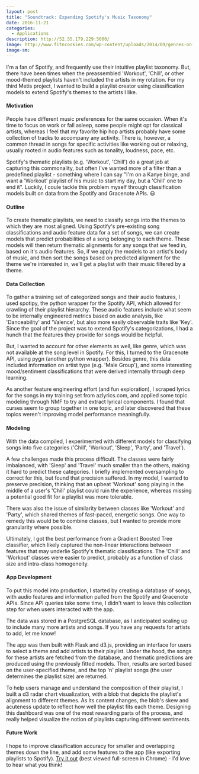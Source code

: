```yaml
---
layout: post
title: "Soundtrack: Expanding Spotify's Music Taxonomy"
date: 2016-11-21
categories: 
  - Applications
description: http://52.55.179.229:5000/
image: http://www.fitncookies.com/wp-content/uploads/2014/09/genres-on-spotify.png
image-sm:
---
```


I'm a fan of Spotify, and frequently use their intuitive playlist taxonomy.  But, there have been times when the preassembled 'Workout', 'Chill', or other mood-themed playlists haven't included the artists in my rotation.  For my third Metis project, I wanted to build a playlist creator using classification models to extend Spotify's themes to the artists I like.

#### Motivation

People have different music preferences for the same occasion.  When it's time to focus on work or fall asleep, some people might opt for classical artists, whereas I feel that my favorite hip hop artists probably have some collection of tracks to accompany any activity.  There is, however, a common thread in songs for specific activities like working out or relaxing, usually rooted in audio features such as tonality, loudness, pace, etc.  

Spotify's thematic playlists (e.g. 'Workout', 'Chill') do a great job at capturing this commonality, but often I've wanted more of a filter than a predefined playlist - something where I can say "I'm on a Kanye binge, and want a 'Workout' playlist of his music to start my day, but a 'Chill' one to end it".  Luckily, I coule tackle this problem myself through classification models built on data from the Spotify and Gracenote APIs. :smiley:

#### Outline

To create thematic playlists, we need to classify songs into the themes to which they are most aligned.  Using Spotify's pre-existing song classifications and audio feature data for a set of songs, we can create models that predict probabilities of a song belonging to each theme.  These models will then return thematic alignments for any songs that we feed in, based on it's audio features. So, if we apply the models to an artist's body of music, and then sort the songs based on predicted alignment for the theme we're interested in, we'll get a playlist with their music filtered by a theme.

#### Data Collection

To gather a training set of categorized songs and their audio features, I used spotipy, the python wrapper for the Spotify API, which allowed for crawling of their playlist hierarchy.  These audio features include what seem to be internally engineered metrics based on audio analysis, like 'Danceability' and 'Valence', but also more easily observable traits like 'Key'.  Since the goal of the project was to extend Spotify's categorizations, I had a hunch that the features they provide for songs would be helpful.

But, I wanted to account for other elements as well, like genre, which was not available at the song level in Spotify.  For this, I turned to the Gracenote API, using pygn (another python wrapper).  Besides genre, this data included information on artist type (e.g. 'Male Group'), and some interesting mood/sentiment classifications that were derived internally through deep learning.  

As another feature engineering effort (and fun exploration), I scraped lyrics for the songs in my training set from azlyrics.com, and applied some topic modeling through NMF to try and extract lyrical components.  I found that curses seem to group together in one topic, and later discovered that these topics weren't improving model performance meaningfully.

#### Modeling

With the data compiled, I experimented with different models for classifying songs into five categories ('Chill', 'Workout', 'Sleep', 'Party', and 'Travel').  

A few challenges made this process difficult.  The classes were fairly imbalanced, with 'Sleep' and 'Travel' much smaller than the others, making it hard to predict these categories.  I briefly implemented oversampling to correct for this, but found that precision suffered.  In my model, I wanted to preserve precision, thinking that an upbeat 'Workout' song playing in the middle of a user's 'Chill' playlist could ruin the experience, whereas missing a potential good fit for a playlist was more tolerable.

There was also the issue of similarity between classes like 'Workout' and 'Party', which shared themes of fast-paced, energetic songs.  One way to remedy this would be to combine classes, but I wanted to provide more granularity where possible.  

Ultimately, I got the best performance from a Gradient Boosted Tree classifier, which likely captured the non-linear interactions between features that may underlie Spotify's thematic classifications.  The 'Chill' and 'Workout' classes were easier to predict, probably as a function of class size and intra-class homogeneity.

#### App Development

To put this model into production, I started by creating a database of songs, with audio features and information pulled from the Spotify and Gracenote APIs.  Since API queries take some time, I didn't want to leave this collection step for when users interacted with the app.  

The data was stored in a PostgreSQL database, as I anticipated scaling up to include many more artists and songs.  If you have any requests for artists to add, let me know!

The app was then built with Flask and d3.js, providing an interface for users to select a theme and add artists to their playlist.  Under the hood, the songs for these artists are fetched from the database, and thematic predictions are produced using the previously fitted models.  Then, results are sorted based on the user-specified theme, and the top 'n' playlist songs (the user determines the playlist size) are returned.

To help users manage and understand the composition of their playlist, I built a d3 radar chart visualization, with a blob that depicts the playlist's alignment to different themes.  As its content changes, the blob's skew and acuteness update to reflect how well the playlist fits each theme.  Designing this dashboard was one of the most rewarding parts of the process, and really helped visualize the notion of playlists capturing different sentiments.

#### Future Work

I hope to improve classification accuracy for smaller and overlapping themes down the line, and add some features to the app (like exporting playlists to Spotify).  [Try it out](http://52.55.179.229:5000/) (best viewed full-screen in Chrome) - I'd love to hear what you think!


